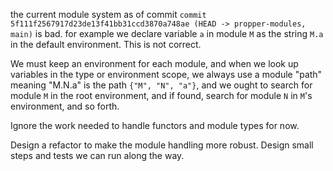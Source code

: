 the current module system as of commit `commit 5f111f2567917d23de13f41bb31ccd3870a748ae (HEAD -> propper-modules, main)` is bad.
for example we declare variable `a` in module `M` as the string `M.a` in the default environment.
This is not correct.

We must keep an environment for each module, and when we look up variables in the type or environment scope,
we always use a module "path" meaning "M.N.a" is the path `{"M", "N", "a"}`, and we ought to search for module `M`
in the root environment, and if found, search for module `N` in `M`'s environment, and so forth.

Ignore the work needed to handle functors and module types for now.

Design a refactor to make the module handling more robust.
Design small steps and tests we can run along the way.
